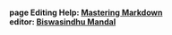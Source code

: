
<br><br><br>
**page Editing Help: [Mastering Markdown](https://guides.github.com/features/mastering-markdown/)**<br>
**editor: [Biswasindhu Mandal](https://github.com/artbindu)**